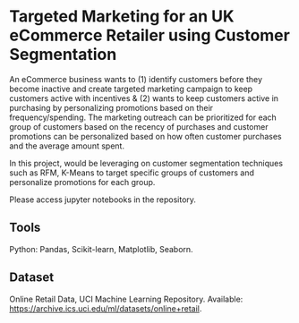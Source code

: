 # Targeted Marketing for an UK eCommerce Retailer using Customer Segmentation
An eCommerce business wants to (1) identify customers before they become inactive and create targeted marketing campaign to keep customers active with incentives & (2) wants to keep customers active in purchasing by personalizing promotions based on their frequency/spending. The marketing outreach can be prioritized for each group of customers based on the recency of purchases and customer promotions can be personalized based on how often customer purchases and the average amount spent.

In this project, would be leveraging on customer segmentation techniques such as RFM, K-Means to target specific groups of customers and personalize promotions for each group.

Please access jupyter notebooks in the repository.

## Tools
Python: Pandas, Scikit-learn, Matplotlib, Seaborn.

## Dataset
Online Retail Data, UCI Machine Learning Repository. Available: https://archive.ics.uci.edu/ml/datasets/online+retail.
